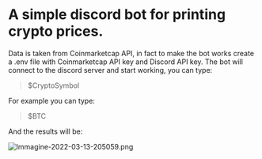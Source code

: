 # A simple discord bot for printing crypto prices.
Data is taken from Coinmarketcap API, in fact to make the bot works create a .env file with Coinmarketcap API key and Discord API key.
The bot will connect to the discord server and start working, you can type:
>$CryptoSymbol

For example you can type:
>$BTC

And the results will be:

![Immagine-2022-03-13-205059.png](https://i.postimg.cc/dQG53qsq/Immagine-2022-03-13-205059.png)

